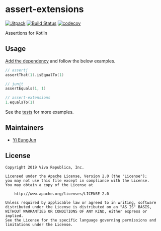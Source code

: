 # assert-extensions

[![Jitpack](https://jitpack.io/v/toss/assert-extensions.svg)](https://jitpack.io/#toss/assert-extensions)
[![Build Status](https://travis-ci.org/toss/assert-extensions.svg?branch=master)](https://travis-ci.org/toss/assert-extensions)
[![codecov](https://codecov.io/gh/toss/assert-extensions/branch/master/graph/badge.svg)](https://codecov.io/gh/toss/assert-extensions)

Assertions for Kotlin

## Usage

[Add the dependency](https://jitpack.io/#toss/assert-extensions/v0.1.0) and
follow the below examples.

```kotlin
// assertj
assertThat(1).isEqualTo(1)

// junit
assertEquals(1, 1)

// assert-extensions
1.equalsTo(1)
```

See the [tests](./src/test/kotlin/im/toss/assert-extensions/AssertionsKtTest.kt) for more examples.

## Maintainers

* [Yi EungJun](https://github.com/eungjun-yi)

## License

    Copyright 2019 Viva Republica, Inc.

    Licensed under the Apache License, Version 2.0 (the "License");
    you may not use this file except in compliance with the License.
    You may obtain a copy of the License at

        http://www.apache.org/licenses/LICENSE-2.0

    Unless required by applicable law or agreed to in writing, software
    distributed under the License is distributed on an "AS IS" BASIS,
    WITHOUT WARRANTIES OR CONDITIONS OF ANY KIND, either express or implied.
    See the License for the specific language governing permissions and
    limitations under the License.
